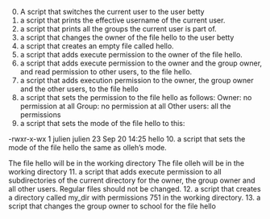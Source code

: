 0. A script that switches the current user to the user betty
1. a script that prints the effective username of the current user.
2. a script that prints all the groups the current user is part of.
3. a script that changes the owner of the file hello to the user betty
4. a script that creates an empty file called hello.
5. a script that adds execute permission to the owner of the file hello.
6. a script that adds execute permission to the owner and the group owner, and read permission to other users, to the file hello.
7. a script that adds execution permission to the owner, the group owner and the other users, to the file hello
8. a script that sets the permission to the file hello as follows:
Owner: no permission at all
Group: no permission at all
Other users: all the permissions
9. a script that sets the mode of the file hello to this:

-rwxr-x-wx 1 julien julien 23 Sep 20 14:25 hello
10. a script that sets the mode of the file hello the same as olleh’s mode.

The file hello will be in the working directory
The file olleh will be in the working directory
11. a script that adds execute permission to all subdirectories of the current directory for the owner, the group owner and all other users. Regular files should not be changed.
12. a script that creates a directory called my_dir with permissions 751 in the working directory.
13. a script that changes the group owner to school for the file hello
